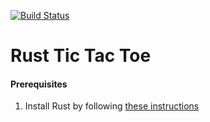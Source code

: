 [![Build Status](https://travis-ci.org/rust-tic-tac-toe/tic_tac_toe.svg?branch=master)](https://travis-ci.org/rust-tic-tac-toe/tic_tac_toe)
# Rust Tic Tac Toe

#### Prerequisites
1. Install Rust by following [these instructions](https://www.rust-lang.org/en-US/install.html)
